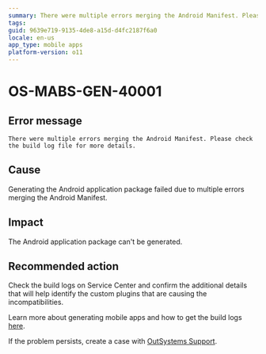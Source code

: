 ```yaml
---
summary: There were multiple errors merging the Android Manifest. Please check the build log file for more details.
tags:
guid: 9639e719-9135-4de8-a15d-d4fc2187f6a0
locale: en-us
app_type: mobile apps
platform-version: o11
---
```


# OS-MABS-GEN-40001

## Error message

`There were multiple errors merging the Android Manifest. Please check the build log file for more details.`

## Cause

Generating the Android application package failed due to multiple errors merging the Android Manifest.

## Impact

The Android application package can't be generated.

## Recommended action

Check the build logs on Service Center and confirm the additional details that will help identify the custom plugins that are causing the incompatibilities.

Learn more about generating mobile apps and how to get the build logs [here](https://success.outsystems.com/Documentation/11/Delivering_Mobile_Apps/Generate_and_Distribute_Your_Mobile_App#download-mobile-app-build-logs).

If the problem persists, create a case with [OutSystems Support](https://www.outsystems.com/support/portal/open-support-case?ErrorCode=OS-MABS-GEN-40001).
